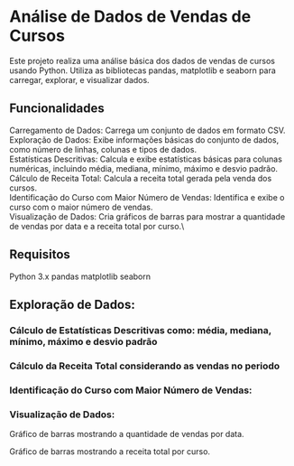 # Análise de Dados de Vendas de Cursos

Este projeto realiza uma análise básica dos dados de vendas de cursos usando Python. Utiliza as bibliotecas pandas, matplotlib e seaborn para carregar, explorar, e visualizar dados.

## Funcionalidades

Carregamento de Dados: Carrega um conjunto de dados em formato CSV.\
Exploração de Dados: Exibe informações básicas do conjunto de dados, como número de linhas, colunas e tipos de dados.\
Estatísticas Descritivas: Calcula e exibe estatísticas básicas para colunas numéricas, incluindo média, mediana, mínimo, máximo e desvio padrão.\
Cálculo de Receita Total: Calcula a receita total gerada pela venda dos cursos.\
Identificação do Curso com Maior Número de Vendas: Identifica e exibe o curso com o maior número de vendas.\
Visualização de Dados: Cria gráficos de barras para mostrar a quantidade de vendas por data e a receita total por curso.\

## Requisitos

Python 3.x
pandas
matplotlib
seaborn

## Exploração de Dados:

### Cálculo de Estatísticas Descritivas como: média, mediana, mínimo, máximo e desvio padrão

### Cálculo da Receita Total considerando as vendas no periodo

### Identificação do Curso com Maior Número de Vendas:


### Visualização de Dados:

Gráfico de barras mostrando a quantidade de vendas por data.

Gráfico de barras mostrando a receita total por curso.
